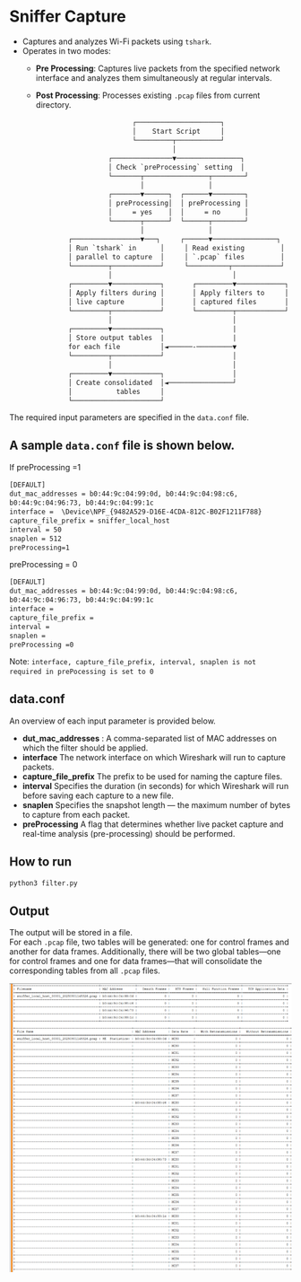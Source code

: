 #	Sniffer Capture

-   Captures and analyzes Wi-Fi packets using `tshark`.
-   Operates in two modes:
    -  **Pre Processing**: Captures live packets from the specified network interface and analyzes them simultaneously at regular intervals.
    -   **Post Processing**: Processes existing `.pcap` files from current directory.
  


			                        ┌─────────────────────┐
			                        │    Start Script     │
			                        └─────────┬───────────┘
			                                  │
			                  ┌───────────────▼────────────────┐
			                  │ Check `preProcessing` setting  │
			                  └───────┬────────────────┬────────┘
			                          │                │
			                  ┌───────▼──────┐  ┌──────▼────────┐
			                  │ preProcessing│  │ preProcessing │
			                  │     = yes    │  │     = no      │
			                  └───────┬──────┘  └──────┬────────┘
			                          │                │
			        ┌─────────────────▼───┐     ┌──────▼────────────────┐
			        │ Run `tshark` in      │     │ Read existing         │
			        │ parallel to capture  │     │ `.pcap` files         │
			        └─────────┬────────────┘     └──────────┬────────────┘
			                  │                              │
			        ┌─────────▼────────────┐       ┌─────────▼────────────┐
			        │ Apply filters during │       │ Apply filters to     │
			        │ live capture         │       │ captured files       │
			        └─────────┬────────────┘       └─────────┬────────────┘
			                  │                              │
			        ┌─────────▼────────────┐                 |
			        │ Store output tables  |                 |
			        for each file          │◄──────-─────────▼
			        └─────────┬────────────┘                 │
			                  │                              │
			        ┌─────────▼────────────┐                 │
			        │ Create consolidated  │◄────────────────┘
			        │ 			tables     │    
			        └──────────────────────┘


The required input parameters are specified in the `data.conf` file.

## A sample `data.conf` file is shown below.
If preProcessing =1
```
[DEFAULT]  
dut_mac_addresses = b0:44:9c:04:99:0d, b0:44:9c:04:98:c6, b0:44:9c:04:96:73, b0:44:9c:04:99:1c  
interface =  \Device\NPF_{9482A529-D16E-4CDA-812C-B02F1211F788}  
capture_file_prefix = sniffer_local_host  
interval = 50
snaplen = 512
preProcessing=1
```
preProcessing = 0
```
[DEFAULT]  
dut_mac_addresses = b0:44:9c:04:99:0d, b0:44:9c:04:98:c6, b0:44:9c:04:96:73, b0:44:9c:04:99:1c  
interface = 
capture_file_prefix = 
interval =
snaplen = 
preProcessing =0
```
Note: ```interface, capture_file_prefix, interval, snaplen is not required in prePocessing is set to 0```
## data.conf
An overview of each input parameter is provided below.
- __dut_mac_addresses__  : A comma-separated list of MAC addresses on which the filter should be applied.
 - __interface__ The network interface on which Wireshark will run to capture packets.
- __capture_file_prefix__  The prefix to be used for naming the capture files.
- __interval__ Specifies the duration (in seconds) for which Wireshark will run before saving each capture to a new file.
- __snaplen__ Specifies the snapshot length — the maximum number of bytes to capture from each packet.
- __preProcessing__   A flag that determines whether live packet capture and real-time analysis (pre-processing) should be performed.



## How to run
```
python3 filter.py
```


## Output 

The output will be stored in a file.  
For each `.pcap` file, two tables will be generated: one for control frames and another for data frames.
Additionally, there will be two global tables—one for control frames and one for data frames—that will consolidate the corresponding tables from all `.pcap` files.

![Sniffer Capture Output](https://github.com/Niyanordic/Sample/blob/main/sniffer_capture.png)


